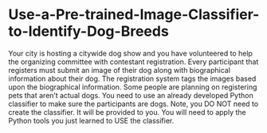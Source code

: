 # Use-a-Pre-trained-Image-Classifier-to-Identify-Dog-Breeds
Your city is hosting a citywide dog show and you have volunteered to help the organizing committee with contestant registration. Every participant that registers must submit an image of their dog along with biographical information about their dog. The registration system tags the images based upon the biographical information.  Some people are planning on registering pets that aren’t actual dogs.  You need to use an already developed Python classifier to make sure the participants are dogs.  Note, you DO NOT need to create the classifier. It will be provided to you. You will need to apply the Python tools you just learned to USE the classifier.
